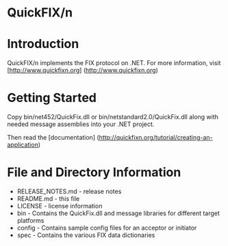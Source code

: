 QuickFIX/n
==========

Introduction
============
QuickFIX/n implements the FIX protocol on .NET.
For more information, visit [http://www.quickfixn.org] (http://www.quickfixn.org)

Getting Started
===============
Copy bin/net452/QuickFix.dll or bin/netstandard2.0/QuickFix.dll along with needed message assemblies into your .NET project.

Then read the [documentation] (http://quickfixn.org/tutorial/creating-an-application)

File and Directory Information
==============================
* RELEASE_NOTES.md - release notes
* README.md - this file
* LICENSE - license information
* bin - Contains the QuickFix.dll and message libraries for different target platforms
* config - Contains sample config files for an acceptor or initiator
* spec - Contains the various FIX data dictionaries
